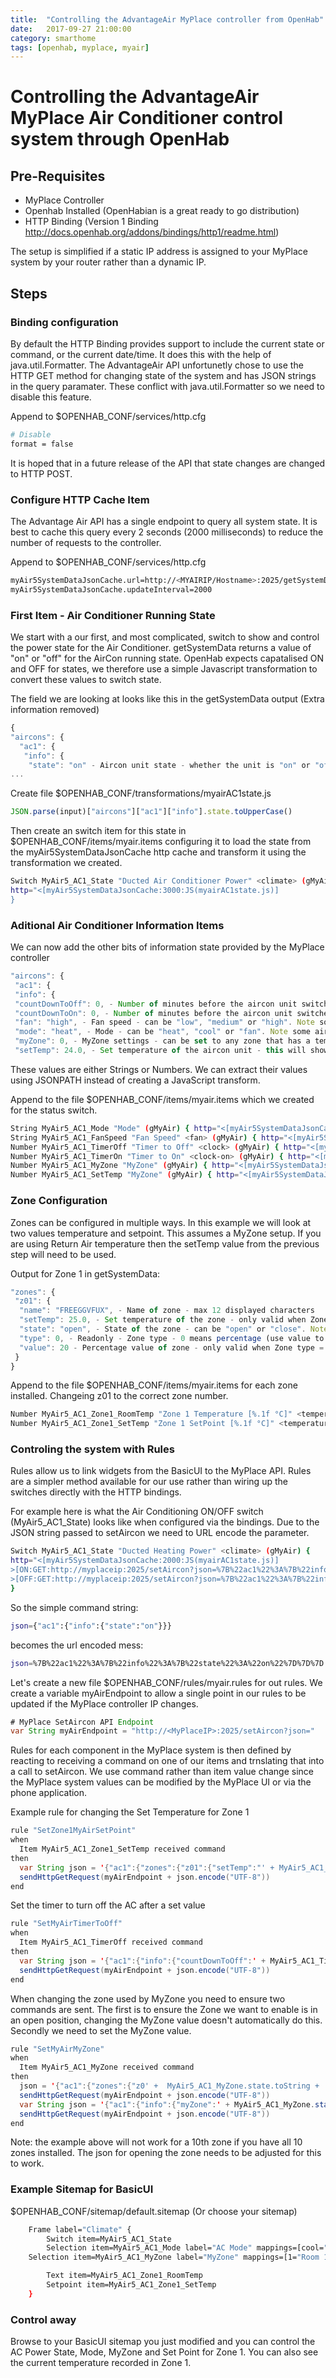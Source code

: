 ```yaml
---
title:  "Controlling the AdvantageAir MyPlace controller from OpenHab"
date:   2017-09-27 21:00:00
category: smarthome
tags: [openhab, myplace, myair]
---
```

# Controlling the AdvantageAir MyPlace Air Conditioner control system through OpenHab

## Pre-Requisites 
 - MyPlace Controller
 - Openhab Installed (OpenHabian is a great ready to go distribution)
 - HTTP Binding (Version 1 Binding http://docs.openhab.org/addons/bindings/http1/readme.html) 

The setup is simplified if a static IP address is assigned to your MyPlace system by your router rather than a dynamic IP.

## Steps
### Binding configuration
By default the HTTP Binding provides support to include the current state or command, or the current date/time. It does this with the help of java.util.Formatter. The AdvantageAir API unfortunetly chose to use the HTTP GET method for changing state of the system and has JSON strings in the query paramater. These conflict with java.util.Formatter so we need to disable this feature.

Append to $OPENHAB_CONF/services/http.cfg
```sh
# Disable 
format = false
```

It is hoped that in a future release of the API that state changes are changed to HTTP POST.

### Configure HTTP Cache Item
The Advantage Air API has a single endpoint to query all system state. It is best to cache this query every 2 seconds (2000 milliseconds) to reduce the number of requests to the controller.

Append to $OPENHAB_CONF/services/http.cfg
```sh
myAir5SystemDataJsonCache.url=http://<MYAIRIP/Hostname>:2025/getSystemData
myAir5SystemDataJsonCache.updateInterval=2000
```

### First Item - Air Conditioner Running State
We start with a our first, and most complicated, switch to show and control the power state for the Air Conditioner.
getSystemData returns a value of "on" or "off" for the AirCon running state. OpenHab expects capatalised ON and OFF for states, we therefore use a simple Javascript transformation to convert these values to switch state.

The field we are looking at looks like this in the getSystemData output (Extra information removed)
```javascript
{
"aircons": {
  "ac1": {
   "info": {
    "state": "on" - Aircon unit state - whether the unit is "on" or "off".
...
```

Create file $OPENHAB_CONF/transformations/myairAC1state.js
```javascript
JSON.parse(input)["aircons"]["ac1"]["info"].state.toUpperCase()
```

Then create an switch item for this state in $OPENHAB_CONF/items/myair.items configuring it to load the state from the myAir5SystemDataJsonCache http cache and transform it using the transformation we created. 
```sh
Switch MyAir5_AC1_State "Ducted Air Conditioner Power" <climate> (gMyAir) {
http="<[myAir5SystemDataJsonCache:3000:JS(myairAC1state.js)] 
}
```

### Aditional Air Conditioner Information Items
We can now add the other bits of information state provided by the MyPlace controller

```javascript
"aircons": {
 "ac1": {
 "info": {
 "countDownToOff": 0, - Number of minutes before the aircon unit switches off (0 - disabled)
 "countDownToOn": 0, - Number of minutes before the aircon unit switches on (0 - disabled)
 "fan": "high", - Fan speed - can be "low", "medium" or "high". Note some aircon units also support "auto".
 "mode": "heat", - Mode - can be "heat", "cool" or "fan". Note some aircon units support "dry".
 "myZone": 0, - MyZone settings - can be set to any zone that has a temperature sensor (0 - disabled)
 "setTemp": 24.0, - Set temperature of the aircon unit - this will show the MyZone set temperature if a MyZone is set.
```

These values are either Strings or Numbers. We can extract their values using JSONPATH instead of creating a JavaScript transform.

Append to the file $OPENHAB_CONF/items/myair.items which we created for the status switch.
```sh
String MyAir5_AC1_Mode "Mode" (gMyAir) { http="<[myAir5SystemDataJsonCache:2000:JSONPATH($.aircons.ac1.info.mode)]" }
String MyAir5_AC1_FanSpeed "Fan Speed" <fan> (gMyAir) { http="<[myAir5SystemDataJsonCache:2000:JSONPATH($.aircons.ac1.info.fan)]" }
Number MyAir5_AC1_TimerOff "Timer to Off" <clock> (gMyAir) { http="<[myAir5SystemDataJsonCache:2000:JSONPATH($.aircons.ac1.info.countDownToOff)]" }
Number MyAir5_AC1_TimerOn "Timer to On" <clock-on> (gMyAir) { http="<[myAir5SystemDataJsonCache:2000:JSONPATH($.aircons.ac1.info.countDownToOn)]" }
Number MyAir5_AC1_MyZone "MyZone" (gMyAir) { http="<[myAir5SystemDataJsonCache:2000:JSONPATH($.aircons.ac1.info.myZone)]" }
Number MyAir5_AC1_SetTemp "MyZone" (gMyAir) { http="<[myAir5SystemDataJsonCache:2000:JSONPATH($.aircons.ac1.info.setTemp)]" }
```

### Zone Configuration
Zones can be configured in multiple ways. In this example we will look at two values temperature and setpoint. This assumes a MyZone setup. If you are using Return Air temperature then the setTemp value from the previous step will need to be used.

Output for Zone 1 in getSystemData:

```javascript
"zones": {
 "z01": {
  "name": "FREEGGVFUX", - Name of zone - max 12 displayed characters
  "setTemp": 25.0, - Set temperature of the zone - only valid when Zone type > 0.
  "state": "open", - State of the zone - can be "open" or "close". Note: that the
  "type": 0, - Readonly - Zone type - 0 means percentage (use value to change), any other number means it's temperature control, use setTemp.
  "value": 20 - Percentage value of zone - only valid when Zone type = 0.
 }
}
```

Append to the file $OPENHAB_CONF/items/myair.items for each zone installed. Changeing z01 to the correct zone number.
```sh
Number MyAir5_AC1_Zone1_RoomTemp "Zone 1 Temperature [%.1f °C]" <temperature> (gMyAir, gTemperatureSensor) { http="<[myAir5SystemDataJsonCache:2000:JSONPATH($.aircons.ac1.zones.z01.measuredTemp)]" }
Number MyAir5_AC1_Zone1_SetTemp "Zone 1 SetPoint [%.1f °C]" <temperature> (gMyAir, gACSetPoint) { http="<[myAir5SystemDataJsonCache:2000:JSONPATH($.aircons.ac1.zones.z01.setTemp)]" }
```

### Controling the system with Rules
Rules allow us to link widgets from the BasicUI to the MyPlace API. Rules are a simpler method available for our use rather than wiring up the switches directly with the HTTP bindings.

For example here is what the Air Conditioning ON/OFF switch (MyAir5_AC1_State) looks like when configured via the bindings. Due to the JSON string passed to setAircon we need to URL encode the parameter.

```sh
Switch MyAir5_AC1_State "Ducted Heating Power" <climate> (gMyAir) {
http="<[myAir5SystemDataJsonCache:2000:JS(myairAC1state.js)]
>[ON:GET:http://myplaceip:2025/setAircon?json=%7B%22ac1%22%3A%7B%22info%22%3A%7B%22state%22%3A%22on%22%7D%7D%7D]
>[OFF:GET:http://myplaceip:2025/setAircon?json=%7B%22ac1%22%3A%7B%22info%22%3A%7B%22state%22%3A%22off%22%7D%7D%7D]"
}
```

So the simple command string:
```sh
json={"ac1":{"info":{"state":"on"}}}
```
becomes the url encoded mess:
```sh
json=%7B%22ac1%22%3A%7B%22info%22%3A%7B%22state%22%3A%22on%22%7D%7D%7D
```

Let's create a new file $OPENHAB_CONF/rules/myair.rules for out rules. We create a variable myAirEndpoint to allow a single point in our rules to be updated if the MyPlace controller IP changes.

```java
# MyPlace SetAircon API Endpoint
var String myAirEndpoint = "http://<MyPlaceIP>:2025/setAircon?json="
```

Rules for each component in the MyPlace system is then defined by reacting to receiving a command on one of our items and trnslating that into a call to setAircon. We use command rather than item value change since the MyPlace system values can be modified by the MyPlace UI or via the phone application.

Example rule for changing the Set Temperature for Zone 1
```java
rule "SetZone1MyAirSetPoint"
when
  Item MyAir5_AC1_Zone1_SetTemp received command
then
  var String json = '{"ac1":{"zones":{"z01":{"setTemp":"' + MyAir5_AC1_Zone1_SetTemp.state.toString + '"}}}}'
  sendHttpGetRequest(myAirEndpoint + json.encode("UTF-8"))
end
```

Set the timer to turn off the AC after a set value
```java
rule "SetMyAirTimerToOff"
when
  Item MyAir5_AC1_TimerOff received command
then
  var String json = '{"ac1":{"info":{"countDownToOff":' + MyAir5_AC1_TimerOff.state.toString + '}}}'
  sendHttpGetRequest(myAirEndpoint + json.encode("UTF-8"))
end
```

When changing the zone used by MyZone you need to ensure two commands are sent. The first is to ensure the Zone we want to enable is in an open position, changing the MyZone value doesn't automatically do this. Secondly we need to set the MyZone value.

```java
rule "SetMyAirMyZone"
when
  Item MyAir5_AC1_MyZone received command
then
  json = '{"ac1":{"zones":{"z0' +  MyAir5_AC1_MyZone.state.toString + '":{"state":"open"}}}}'
  sendHttpGetRequest(myAirEndpoint + json.encode("UTF-8"))
  var String json = '{"ac1":{"info":{"myZone":' + MyAir5_AC1_MyZone.state.toString + '}}}'
  sendHttpGetRequest(myAirEndpoint + json.encode("UTF-8"))
end
```

Note: the example above will not work for a 10th zone if you have all 10 zones installed. The json for opening the zone needs to be adjusted for this to work.

### Example Sitemap for BasicUI

$OPENHAB_CONF/sitemap/default.sitemap (Or choose your sitemap)
```sh
    Frame label="Climate" {
        Switch item=MyAir5_AC1_State
        Selection item=MyAir5_AC1_Mode label="AC Mode" mappings=[cool="Cool", heat="Heat", vent="Fan", dry="DRY"]
	Selection item=MyAir5_AC1_MyZone label="MyZone" mappings=[1="Room 1", 2="Room 2", 3="Room 3"]

        Text item=MyAir5_AC1_Zone1_RoomTemp
        Setpoint item=MyAir5_AC1_Zone1_SetTemp
    }
```

### Control away
Browse to your BasicUI sitemap you just modified and you can control the AC Power State, Mode, MyZone and Set Point for Zone 1. You can also see the current temperature recorded in Zone 1.
